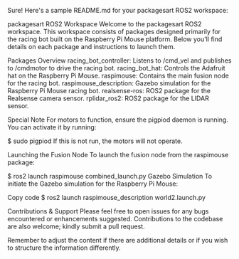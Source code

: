 
Sure! Here's a sample README.md for your packagesart ROS2 workspace:

packagesart ROS2 Workspace
Welcome to the packagesart ROS2 workspace. This workspace consists of packages designed primarily for the racing bot built on the Raspberry Pi Mouse platform. Below you'll find details on each package and instructions to launch them.

Packages Overview
racing_bot_controller: Listens to /cmd_vel and publishes to /cmdmotor to drive the racing bot.
racing_bot_hat: Controls the Adafruit hat on the Raspberry Pi Mouse.
raspimouse: Contains the main fusion node for the racing bot.
raspimouse_description: Gazebo simulation for the Raspberry Pi Mouse racing bot.
realsense-ros: ROS2 package for the Realsense camera sensor.
rplidar_ros2: ROS2 package for the LIDAR sensor.


Special Note
For motors to function, ensure the pigpiod daemon is running. You can activate it by running:


$ sudo pigpiod
If this is not run, the motors will not operate.

Launching the Fusion Node
To launch the fusion node from the raspimouse package:

$ ros2 launch raspimouse combined_launch.py
Gazebo Simulation
To initiate the Gazebo simulation for the Raspberry Pi Mouse:

Copy code
$ ros2 launch raspimouse_description world2.launch.py

Contributions & Support
Please feel free to open issues for any bugs encountered or enhancements suggested. Contributions to the codebase are also welcome; kindly submit a pull request.

Remember to adjust the content if there are additional details or if you wish to structure the information differently.